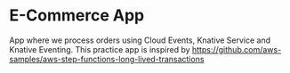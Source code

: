 # E-Commerce App
App where we process orders using Cloud Events, Knative Service and Knative Eventing. This practice app is inspired by https://github.com/aws-samples/aws-step-functions-long-lived-transactions
